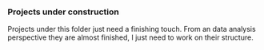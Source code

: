 ### Projects under construction

Projects under this folder just need a finishing touch.
From an data analysis perspective they are almost finished, I just need to work on their structure. 

